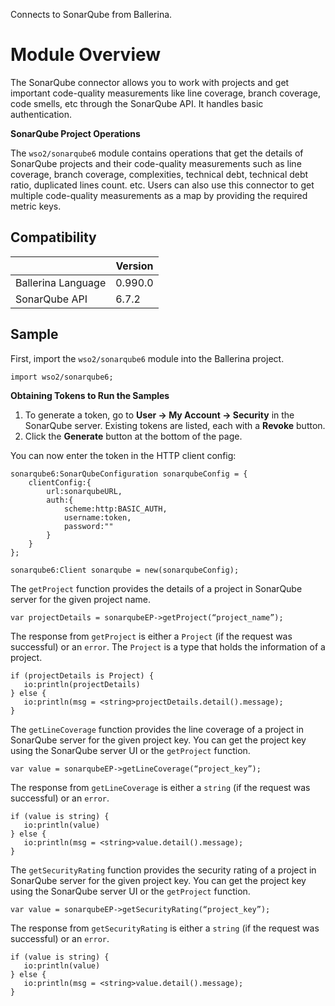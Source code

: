 Connects to SonarQube from Ballerina.

# Module Overview

The SonarQube connector allows you to work with projects and get important code-quality measurements like line coverage, branch coverage, code smells, etc through the SonarQube API. It handles basic authentication.

**SonarQube Project Operations**

The `wso2/sonarqube6` module contains operations that get the details of SonarQube projects and their code-quality 
measurements such as line coverage, branch coverage, complexities, technical debt, technical debt ratio, duplicated lines 
count. etc. Users can also use this connector to get multiple code-quality measurements as a map by providing the required metric keys.


## Compatibility

|                    |    Version     |  
| ------------------ | -------------- |
| Ballerina Language |   0.990.0      |
| SonarQube API      |   6.7.2        |


## Sample

First, import the `wso2/sonarqube6` module into the Ballerina project.
    
```ballerina
import wso2/sonarqube6;
```

**Obtaining Tokens to Run the Samples**

1. To generate a token, go to **User -> My Account -> Security** in the SonarQube server. Existing tokens are listed, each with a **Revoke** button.
2. Click the **Generate** button at the bottom of the page.

You can now enter the token in the HTTP client config:
```ballerina
sonarqube6:SonarQubeConfiguration sonarqubeConfig = {
    clientConfig:{
        url:sonarqubeURL,
        auth:{
            scheme:http:BASIC_AUTH,
            username:token,
            password:""
        }
    }
};
   
sonarqube6:Client sonarqube = new(sonarqubeConfig);
```

The `getProject` function provides the details of a project in SonarQube server for the given project name.

```ballerina
var projectDetails = sonarqubeEP->getProject(“project_name”);
```

The response from `getProject` is either a `Project` (if the request was successful) or an `error`. 
The `Project` is a type that holds the information of a project.

```ballerina
if (projectDetails is Project) {
   io:println(projectDetails)
} else {
   io:println(msg = <string>projectDetails.detail().message);
}
```

The `getLineCoverage` function provides the line coverage of a project in SonarQube server for the given project key. 
You can get the project key using the SonarQube server UI or the `getProject` function.

```ballerina
var value = sonarqubeEP->getLineCoverage(“project_key”);
```
    
The response from `getLineCoverage` is either a `string` (if the request was successful) or an `error`. 


```ballerina
if (value is string) {
   io:println(value)
} else {
   io:println(msg = <string>value.detail().message);
}
``` 

The `getSecurityRating` function provides the security rating of a project in SonarQube server for the given project key. 
You can get the project key using the SonarQube server UI or the `getProject` function.

```ballerina
var value = sonarqubeEP->getSecurityRating(“project_key”);
```

The response from `getSecurityRating` is either a `string` (if the request was successful) or an `error`. 


```ballerina
if (value is string) {
   io:println(value)
} else {
   io:println(msg = <string>value.detail().message);
}
```
